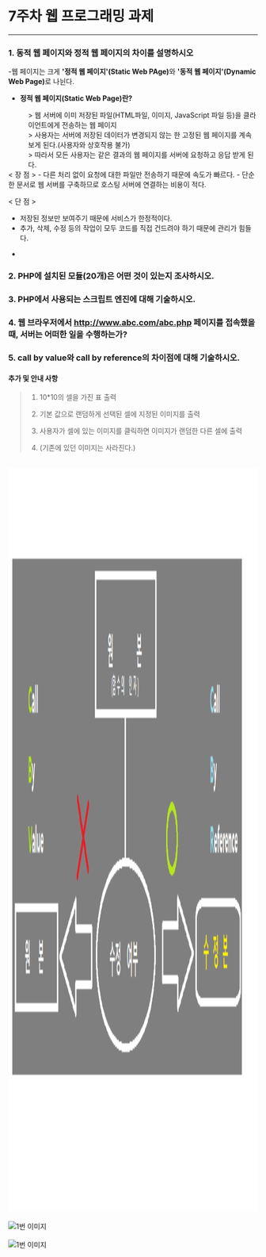 # 7주차 웹 프로그래밍 과제
<hr>

### 1. 동적 웹 페이지와 정적 웹 페이지의 차이를 설명하시오
-웹 페이지는 크게 <b>'정적 웹 페이지'(Static Web PAge)</b>와 <b>'동적 웹 페이지'(Dynamic Web Page)</b>로 나뉜다.

* <dt><strong>정적 웹 페이지(Static Web Page)란?</strong></dt>
<dd>
  > 웹 서버에 이미 저장된 파일(HTML파일, 이미지, JavaScript 파일 등)을 클라이언트에게 전송하는 웹 페이지<br>
  > 사용자는 서버에 저장된 데이터가 변경되지 않는 한 고정된 웹 페이지를 계속 보게 된다.(사용자와 상호작용 불가)<br>
  > 따라서 모든 사용자는 같은 결과의 웹 페이지를 서버에 요청하고 응답 받게 된다.
</dd>
< 장 점 >
- 다른 처리 없이 요청에 대한 파일만 전송하기 때문에 속도가 빠르다.
- 단순한 문서로 웹 서버를 구축하므로 호스팅 서버에 연결하는 비용이 적다.

< 단 점 >
- 저장된 정보만 보여주기 때문에 서비스가 한정적이다.
- 추가, 삭제, 수정 등의 작업이 모두 코드를 직접 건드려야 하기 때문에 관리가 힘들다.


* 

  
### 2. PHP에 설치된 모듈(20개)은 어떤 것이 있는지 조사하시오.

### 3. PHP에서 사용되는 스크립트 엔진에 대해 기술하시오.

### 4. 웹 브라우저에서 http://www.abc.com/abc.php 페이지를 접속했을 때, 서버는 어떠한 일을 수행하는가?

### 5. call by value와 call by reference의 차이점에 대해 기술하시오.




 #### 추가 및 안내 사항

>    1. 10*10의 셀을 가진 표 출력
>    >
>    2. 기본 값으로 랜덤하게 선택된 셀에 지정된 이미지를 출력
>    >
>    3. 사용자가 셀에 있는 이미지를 클릭하면 이미지가 랜덤한 다른 셀에 출력
>    >
>    4. (기존에 있던 이미지는 사라진다.)


<br><img src="1.png" width="1000" height="1500" title="px(픽셀) 크기 설정" alt="1번 이미지"></img><br/>
<br><img src="2.png" width="1000" height="500" title="px(픽셀) 크기 설정" alt="1번 이미지"></img><br/>
<br><img src="3.png" width="1000" height="700" title="px(픽셀) 크기 설정" alt="1번 이미지"></img><br/>
